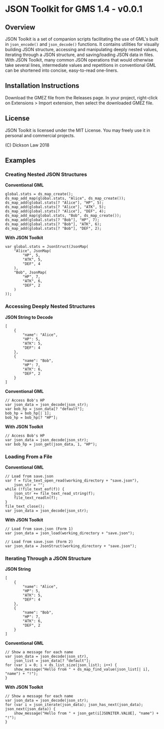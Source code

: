 # JSON Toolkit for GMS 1.4 - v0.0.1

## Overview
JSON Toolkit is a set of companion scripts facilitating the use of GML's built in `json_encode()` and `json_decode()` functions. It contains utilities for visually building JSON structure, accessing and manipulating deeply nested values, iterating through a JSON structure, and saving/loading JSON data in files. With JSON Toolkit, many common JSON operations that would otherwise take several lines, intermediate values and repetitions in conventional GML can be shortened into concise, easy-to-read one-liners.

## Installation Instructions
Download the GMEZ file from the Releases page. In your project, right-click on Extensions > Import extension, then select the downloaded GMEZ file.

## License
JSON Toolkit is licensed under the MIT License. You may freely use it in personal and commercial projects.

(C) Dickson Law 2018

## Examples
### Creating Nested JSON Structures
**Conventional GML**
```
global.stats = ds_map_create();
ds_map_add_map(global.stats, "Alice", ds_map_create());
ds_map_add(global.stats[? "Alice"], "HP", 5);
ds_map_add(global.stats[? "Alice"], "ATK", 5);
ds_map_add(global.stats[? "Alice"], "DEF", 4);
ds_map_add_map(global.stats, "Bob", ds_map_create());
ds_map_add(global.stats[? "Bob"], "HP", 7);
ds_map_add(global.stats[? "Bob"], "ATK", 6);
ds_map_add(global.stats[? "Bob"], "DEF", 2);
```
**With JSON Toolkit**
```
var global.stats = JsonStruct(JsonMap(
	"Alice", JsonMap(
    	"HP", 5,
        "ATK", 5,
        "DEF", 4
    ),
    "Bob", JsonMap(
    	"HP", 7,
        "ATK", 6,
        "DEF", 2
    )
));
```
### Accessing Deeply Nested Structures
**JSON String to Decode**
```
[
	{
    	"name": "Alice",
        "HP": 5,
        "ATK": 5,
        "DEF": 4
    },
    {
    	"name": "Bob",
        "HP": 7,
        "ATK": 6,
        "DEF", 2
    }
]
```
**Conventional GML**
```
// Access Bob's HP
var json_data = json_decode(json_str);
var bob_hp = json_data[? "default"];
bob_hp = bob_hp[| 1];
bob_hp = bob_hp[? "HP"];
```
**With JSON Toolkit**
```
// Access Bob's HP
var json_data = json_decode(json_str);
var bob_hp = json_get(json_data, 1, "HP");
```
### Loading From a File
**Conventional GML**
```
// Load from save.json
var f = file_text_open_read(working_directory + "save.json"),
	json_str = "";
while (!file_text_eof(f)) {
	json_str += file_text_read_string(f);
    file_text_readln(f);
}
file_text_close();
var json_data = json_decode(json_str);
```
**With JSON Toolkit**
```
// Load from save.json (Form 1)
var json_data = json_load(working_directory + "save.json");
```
```
// Load from save.json (Form 2)
var json_data = JsonStruct(working_directory + "save.json");
```
### Iterating Through a JSON Structure
**JSON String**
```
[
	{
    	"name": "Alice",
        "HP": 5,
        "ATK": 5,
        "DEF": 4
    },
    {
    	"name": "Bob",
        "HP": 7,
        "ATK": 6,
        "DEF", 2
    }
]
```
**Conventional GML**
```
// Show a message for each name
var json_data = json_decode(json_str),
	json_list = json_data[? "default"];
for (var i = 0; i < ds_list_size(json_list); i++) {
	show_message("Hello from " + ds_map_find_value(json_list[| i], "name") + "!");
}
```
**With JSON Toolkit**
```
// Show a message for each name
var json_data = json_decode(json_str);
for (var i = json_iterate(json_data); json_has_next(json_data); json_next(json_data)) {
	show_message("Hello from " + json_get(i[JSONITER.VALUE], "name") + "!");
}
```
